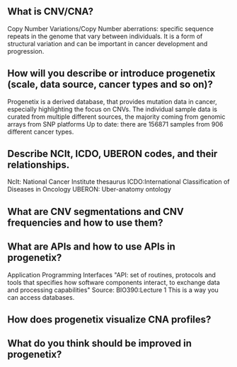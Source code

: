 ## What is CNV/CNA? 
Copy Number Variations/Copy Number aberrations: specific sequence repeats in the genome that vary between individuals. It is a form of structural variation and can be important in cancer development and progression.
## How will you describe or introduce progenetix (scale, data source, cancer types and so on)?
Progenetix is a derived database, that provides mutation data in cancer, especially highlighting the focus on CNVs. The individual sample data is curated from multiple different sources, the majority coming from genomic arrays from SNP platforms
Up to date: there are 156871 samples from 906 different cancer types.

## Describe NCIt, ICDO, UBERON codes, and their relationships.
NcIt: National Cancer Institute thesaurus
ICDO:International Classification of Diseases in Oncology
UBERON: Uber-anatomy ontology 
## What are CNV segmentations and CNV frequencies and how to use them?

## What are APIs and how to use APIs in progenetix?
Application Programming Interfaces
"API: set of routines, protocols and tools that specifies how software components interact, to exchange data and processing capabilities" Source: BIO390:Lecture 1 
This is a way you can access databases.
## How does progenetix visualize CNA profiles?

## What do you think should be improved in progenetix?


